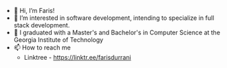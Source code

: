 - 👋 Hi, I’m Faris!
- 👀 I’m interested in software development, intending to specialize in full stack development.
- 🌱 I graduated with a Master's and Bachelor's in Computer Science at the Georgia Institute of Technology
- 📫 How to reach me
  - Linktree - https://linktr.ee/farisdurrani

<!---
farisdurrani/farisdurrani is a ✨ special ✨ repository because its `README.md` (this file) appears on your GitHub profile.
You can click the Preview link to take a look at your changes.
--->

